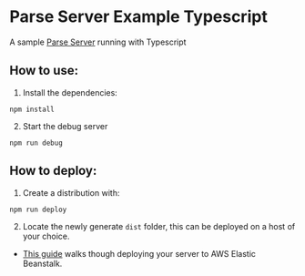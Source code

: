 # Parse Server Example Typescript
A sample [Parse Server](https://github.com/parse-community/parse-server) running with Typescript

## How to use:

1. Install the dependencies: 
```
npm install 
```

2. Start the debug server
```
npm run debug
```

## How to deploy:
1. Create a distribution with:
```
npm run deploy
```

2. Locate the newly generate `dist` folder, this can be deployed on a host of your choice.
 - [This guide](https://www.ubiqueiot.com/posts/parse-server-eb-deploy) walks though deploying your server to AWS Elastic Beanstalk. 
